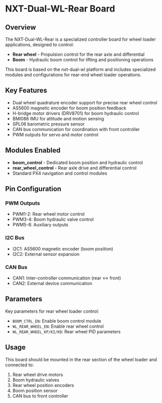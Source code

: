 # NXT-Dual-WL-Rear Board

## Overview

The NXT-Dual-WL-Rear is a specialized controller board for wheel loader applications, designed to control:
- **Rear wheel** - Propulsion control for the rear axle and differential
- **Boom** - Hydraulic boom control for lifting and positioning operations

This board is based on the nxt-dual-wl platform and includes specialized modules and configurations for rear-end wheel loader operations.

## Key Features

- Dual wheel quadrature encoder support for precise rear wheel control
- AS5600 magnetic encoder for boom position feedback
- H-bridge motor drivers (DRV8701) for boom hydraulic control
- BMI088 IMU for attitude and motion sensing
- SPL06 barometric pressure sensor
- CAN bus communication for coordination with front controller
- PWM outputs for servo and motor control

## Modules Enabled

- **boom_control** - Dedicated boom position and hydraulic control
- **rear_wheel_control** - Rear axle drive and differential control
- Standard PX4 navigation and control modules

## Pin Configuration

### PWM Outputs
- PWM1-2: Rear wheel motor control
- PWM3-4: Boom hydraulic valve control
- PWM5-8: Auxiliary outputs

### I2C Bus
- I2C1: AS5600 magnetic encoder (boom position)
- I2C2: External sensor expansion

### CAN Bus
- CAN1: Inter-controller communication (rear ↔ front)
- CAN2: External device communication

## Parameters

Key parameters for rear wheel loader control:
- `BOOM_CTRL_EN`: Enable boom control module
- `WL_REAR_WHEEL_EN`: Enable rear wheel control
- `WL_REAR_WHEEL_KP/KI/KD`: Rear wheel PID parameters

## Usage

This board should be mounted in the rear section of the wheel loader and connected to:
1. Rear wheel drive motors
2. Boom hydraulic valves
3. Rear wheel position encoders
4. Boom position sensor
5. CAN bus to front controller
